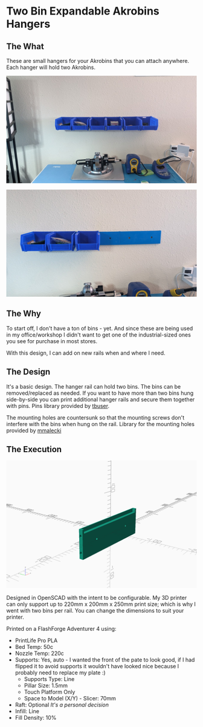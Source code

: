 # Two Bin Expandable Akrobins Hangers

## The What

These are small hangers for your Akrobins that you can attach anywhere. Each hanger will hold two Akrobins.

![Rail Full](images/full_hanger_web.jpg)

![Rail Partial](images/partial_filled_hanger_web.jpg)

## The Why

To start off, I don't have a ton of bins - yet. And since these are being used in my office/workshop I didn't want to
get one of the industrial-sized ones you see for purchase in most stores.

With this design, I can add on new rails when and where I need.

## The Design

It's a basic design. The hanger rail can hold two bins. The bins can be removed/replaced as needed. If you want to have
more than two bins hung side-by-side you can print additional hanger rails and secure them together with pins. 
Pins library provided by [tbuser](https://github.com/tbuser/pin_connectors).

The mounting holes are countersunk so that the mounting screws don't interfere with the bins when hung on the rail.
Library for the mounting holes provided by [mmalecki](https://github.com/mmalecki/catchnhole)

## The Execution

![OpenSCAD model](images/akrobins_rail.png)

Designed in OpenSCAD with the intent to be configurable. My 3D printer
can only support up to 220mm x 200mm x 250mm print size; which is why I went with two bins per rail. You can change the
dimensions to suit your printer. 

Printed on a FlashForge Adventurer 4 using:
* PrintLife Pro PLA
* Bed Temp: 50c
* Nozzle Temp: 220c
* Supports: Yes, auto - I wanted the front of the pate to look good, if I had flipped it to avoid supports it wouldn't 
have looked nice because I probably need to replace my plate :)
  * Supports Type: Line
  * Pillar Size: 1.5mm
  * Touch Platform Only
  * Space to Model (X/Y) - Slicer: 70mm 
* Raft: Optional _It's a personal decision_
* Infill: Line
* Fill Density: 10%